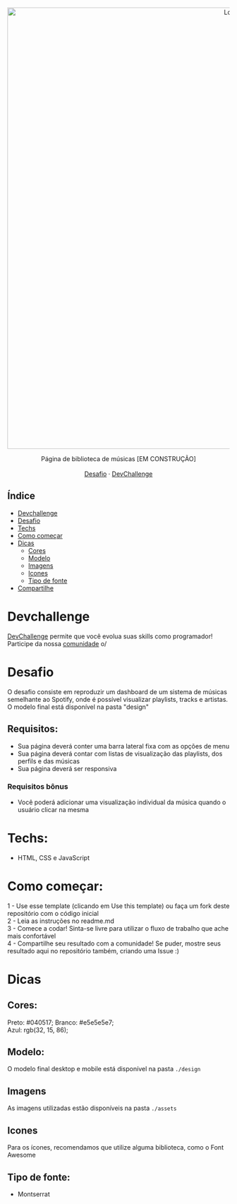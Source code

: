 <br />
<p align="center">
    <img src="https://imgur.com/ipLHFFb.gif" alt="Logo" width="1000">

  <p align="center">
     Página de biblioteca de músicas [EM CONSTRUÇÃO]
       <br/>
    <br/>
    <a href="https://github.com/mannoeu/landing-page-music">Desafio</a>
    ·
    <a href="https://www.devchallenge.com.br/">DevChallenge</a>
  </p>
</p>

## Índice

* [Devchallenge](#devchallenge) 
* [Desafio](#desafio)
* [Techs](#techs)
* [Como começar](#como-começar)
* [Dicas](#dicas)  
  * [Cores](#cores)
  * [Modelo](#modelo)
  * [Imagens](#imagens)
  * [Icones](#icones)
  * [Tipo de fonte](#tipo-de-fonte)
* [Compartilhe](#compartilhe)

# Devchallenge
<a href="https://devchallenge.now.sh/"> DevChallenge</a> permite que você evolua suas skills como programador! Participe da nossa <a href="https://discord.gg/yvYXhGj">comunidade</a> o/

# Desafio
O desafio consiste em reproduzir um dashboard de um sistema de músicas semelhante ao Spotify, onde é possível visualizar playlists, tracks e artistas.
O modelo final está disponível na pasta "design"

## Requisitos:
- Sua página deverá conter uma barra lateral fixa com as opções de menu<br>
- Sua página deverá contar com listas de visualização das playlists, dos perfils e das músicas<br>
- Sua página deverá ser responsiva

### Requisitos bônus
- Você poderá adicionar uma visualização individual da música quando o usuário clicar na mesma

# Techs: 
- HTML, CSS e JavaScript

# Como começar:
1 - Use esse template (clicando em Use this template) ou faça um fork deste repositório com o código inicial<br>
2 - Leia as instruções no readme.md<br>
3 - Comece a codar! Sinta-se livre para utilizar o fluxo de trabalho que ache mais confortável<br>
4 - Compartilhe seu resultado com a comunidade! Se puder, mostre seus resultado aqui no repositório também, criando uma Issue :)<br>

# Dicas

## Cores:
Preto: #040517;
Branco: #e5e5e5e7;<br>
Azul: rgb(32, 15, 86);

## Modelo:
O modelo final desktop e mobile está disponível na pasta `./design`

## Imagens
As imagens utilizadas estão disponíveis na pasta `./assets`

## Icones
Para os ícones, recomendamos que utilize alguma biblioteca, como o Font Awesome

## Tipo de fonte:
- Montserrat

